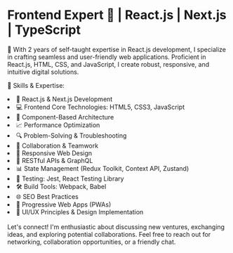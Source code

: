 <h1>Frontend Expert 🚀 | React.js | Next.js | TypeScript</h1>

🚀 With 2 years of self-taught expertise in React.js development, I specialize in crafting seamless and user-friendly web applications. Proficient in React.js, HTML, CSS, and JavaScript, I create robust, responsive, and intuitive digital solutions.

🌟 Skills & Expertise:
<li>🚀 React.js & Next.js Development</li>
<li>
💻 Frontend Core Technologies: HTML5, CSS3, JavaScript
</li>
<li>
🔧 Component-Based Architecture
</li>
<li>
📈 Performance Optimization
</li>
<li>
🔍 Problem-Solving & Troubleshooting
</li>
<li>
🤝 Collaboration & Teamwork
</li>
<li>
📱 Responsive Web Design
</li>
<li>
🔗 RESTful APIs & GraphQL
</li>
<li>
📊 State Management (Redux Toolkit, Context API, Zustand)
</li>
<li>
🧪 Testing: Jest, React Testing Library
</li>
<li>
🛠️ Build Tools: Webpack, Babel
</li>
<li>
🌐 SEO Best Practices
</li>
<li>
📱 Progressive Web Apps (PWAs)
</li>
<li>
🧩 UI/UX Principles & Design Implementation
</li>
<br/>
Let's connect! I'm enthusiastic about discussing new ventures, exchanging ideas, and exploring potential collaborations. Feel free to reach out for networking, collaboration opportunities, or a friendly chat.
